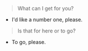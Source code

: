 > What can I get for you?

- I'd like a number one, please.

> Is that for here or to go?

- To go, please.

